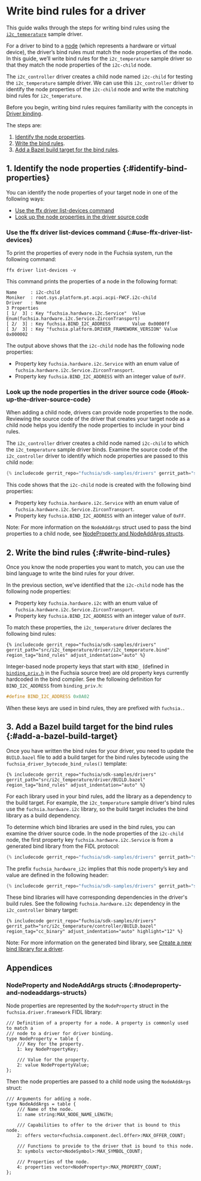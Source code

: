 # Write bind rules for a driver

This guide walks through the steps for writing bind rules using the
[`i2c_temperature`][i2c-temperature-sample-driver] sample driver.

For a driver to bind to a [node][drivers-and-nodes] (which represents a hardware
or virtual device), the driver’s bind rules must match the node properties of the
node. In this guide, we’ll write bind rules for the `i2c_temperature` sample
driver so that they match the node properties of the `i2c-child` node.

The `i2c_controller` driver creates a child node named `i2c-child` for testing
the `i2c_temperature` sample driver. We can use this `i2c_controller` driver to
identify the node properties of the `i2c-child` node and write the matching
bind rules for `i2c_temperature`.

Before you begin, writing bind rules requires familiarity with the concepts
in [Driver binding][driver-binding].

The steps are:

1.  [Identify the node properties](#identify-bind-properties).
1.  [Write the bind rules](#write-bind-rules).
1.  [Add a Bazel build target for the bind rules](#add-a-bazel-build-target).

## 1. Identify the node properties {:#identify-bind-properties}

You can identify the node properties of your target node in one of the following ways:

*   [Use the ffx driver list-devices command](#use-ffx-driver-list-devices)
*   [Look up the node properties in the driver source code](#look-up-the-driver-source-code)

### Use the ffx driver list-devices command {:#use-ffx-driver-list-devices}

To print the properties of every node in the Fuchsia system, run the following command:

```posix-terminal
ffx driver list-devices -v
```

This command prints the properties of a node in the following format:

```none {:.devsite-disable-click-to-copy}
Name     : i2c-child
Moniker  : root.sys.platform.pt.acpi.acpi-FWCF.i2c-child
Driver   : None
3 Properties
[ 1/  3] : Key "fuchsia.hardware.i2c.Service"  Value Enum(fuchsia.hardware.i2c.Service.ZirconTransport)
[ 2/  3] : Key fuchsia.BIND_I2C_ADDRESS        Value 0x0000ff
[ 3/  3] : Key "fuchsia.platform.DRIVER_FRAMEWORK_VERSION" Value 0x000002
```

The output above shows that the `i2c-child` node has the following node properties:

*   Property key `fuchsia.hardware.i2c.Service` with an enum value of
    `fuchsia.hardware.i2c.Service.ZirconTransport`.
*   Property key `fuchsia.BIND_I2C_ADDRESS` with an integer value of `0xFF`.

### Look up the node properties in the driver source code {#look-up-the-driver-source-code}

When adding a child node, drivers can provide node properties to the node.
Reviewing the source code of the driver that creates your target node as a child
node helps you identify the node properties to include in your bind rules.

The `i2c_controller` driver creates a child node named `i2c-child` to which the
`i2c_temperature` sample driver binds. Examine the source code of the
`i2c_controller` driver to identify which node properties are passed to this
child node:

```cpp {:.devsite-disable-click-to-copy}
{% includecode gerrit_repo="fuchsia/sdk-samples/drivers" gerrit_path="src/i2c_temperature/controller/i2c_controller.cc" region_tag="add_child_properties" adjust_indentation="auto" %}
```

This code shows that the `i2c-child` node is created with the following bind
properties:

*   Property key `fuchsia.hardware.i2c.Service` with an enum value of
    `fuchsia.hardware.i2c.Service.ZirconTransport`.
*   Property key `fuchsia.BIND_I2C_ADDRESS` with an integer value of `0xFF`.

Note: For more information on the `NodeAddArgs` struct used to pass the bind
properties to a child node, see
[NodeProperty and NodeAddArgs structs](#nodeproperty-and-nodeaddargs-structs).

## 2. Write the bind rules {:#write-bind-rules}

Once you know the node properties you want to match, you can use the bind
language to write the bind rules for your driver.

In the previous section, we’ve identified that the `i2c-child` node has the
following node properties:

*   Property key `fuchsia.hardware.i2c` with an enum value of
    `fuchsia.hardware.i2c.Service.ZirconTransport`.
*   Property key `fuchsia.BIND_I2C_ADDRESS` with an integer value of `0xFF`.

To match these properties, the `i2c_temperature` driver declares the following
bind rules:

```none {:.devsite-disable-click-to-copy}
{% includecode gerrit_repo="fuchsia/sdk-samples/drivers" gerrit_path="src/i2c_temperature/driver/i2c_temperature.bind" region_tag="bind_rules" adjust_indentation="auto" %}
```

Integer-based node property keys that start with `BIND_` (defined in
[`binding_priv.h`][binding-prev-h] in the Fuchsia source tree) are old property
keys currently hardcoded in the bind compiler. See the following definition for
`BIND_I2C_ADDRESS` from `binding_priv.h`:

```cpp {:.devsite-disable-click-to-copy}
#define BIND_I2C_ADDRESS 0x0A02
```

When these keys are used in bind rules, they are prefixed with `fuchsia.`.

## 3. Add a Bazel build target for the bind rules {:#add-a-bazel-build-target}

Once you have written the bind rules for your driver, you need to update the
`BUILD.bazel` file to add a build target for the bind rules bytecode using the
`fuchsia_driver_bytecode_bind_rules()` template:

```bazel {:.devsite-disable-click-to-copy}
{% includecode gerrit_repo="fuchsia/sdk-samples/drivers" gerrit_path="src/i2c_temperature/driver/BUILD.bazel" region_tag="bind_rules" adjust_indentation="auto" %}
```

For each library used in your bind rules, add the library as a dependency to the
build target. For example, the `i2c_temperature` sample driver's bind rules use
the `fuchsia.hardware.i2c` library, so the build target includes the bind library
as a build dependency.

To determine which bind libraries are used in the bind rules, you can examine
the driver source code. In the node properties of the `i2c-child` node, the
first property key `fuchsia.hardware.i2c.Service` is from a generated bind
library from the FIDL protocol:

```cpp {:.devsite-disable-click-to-copy}
{% includecode gerrit_repo="fuchsia/sdk-samples/drivers" gerrit_path="src/i2c_temperature/controller/i2c_controller.cc" region_tag="add_child_properties" adjust_indentation="auto" highlight="3,4" %}
```

The prefix `fuchsia_hardware_i2c` implies that this node property’s key and
value are defined in the following header:

```cpp {:.devsite-disable-click-to-copy}
{% includecode gerrit_repo="fuchsia/sdk-samples/drivers" gerrit_path="src/i2c_temperature/controller/i2c_controller.cc" region_tag="bind_imports" adjust_indentation="auto" %}
```

These bind libraries will have corresponding dependencies in the driver's build
rules. See the following `fuchsia.hardware.i2c` dependency in the `i2c_controller`
binary target:

```bazel {:.devsite-disable-click-to-copy}
{% includecode gerrit_repo="fuchsia/sdk-samples/drivers" gerrit_path="src/i2c_temperature/controller/BUILD.bazel" region_tag="cc_binary" adjust_indentation="auto" highlight="12" %}
```

Note: For more information on the generated bind library, see
[Create a new bind library for a driver][bind-library-tutorial].

## Appendices

### NodeProperty and NodeAddArgs structs {:#nodeproperty-and-nodeaddargs-structs}

Node properties are represented by the `NodeProperty` struct in the
`fuchsia.driver.framework` FIDL library:

```fidl {:.devsite-disable-click-to-copy}
/// Definition of a property for a node. A property is commonly used to match a
/// node to a driver for driver binding.
type NodeProperty = table {
    /// Key for the property.
    1: key NodePropertyKey;

    /// Value for the property.
    2: value NodePropertyValue;
};
```

Then the node properties are passed to a child node using the `NodeAddArgs`
struct:

```fidl {:.devsite-disable-click-to-copy}
/// Arguments for adding a node.
type NodeAddArgs = table {
    /// Name of the node.
    1: name string:MAX_NODE_NAME_LENGTH;

    /// Capabilities to offer to the driver that is bound to this node.
    2: offers vector<fuchsia.component.decl.Offer>:MAX_OFFER_COUNT;

    /// Functions to provide to the driver that is bound to this node.
    3: symbols vector<NodeSymbol>:MAX_SYMBOL_COUNT;

    /// Properties of the node.
    4: properties vector<NodeProperty>:MAX_PROPERTY_COUNT;
};
```

<!-- Reference links -->

[i2c-temperature-sample-driver]: https://fuchsia.googlesource.com/sdk-samples/drivers/+/refs/heads/main/src/i2c_temperature/
[drivers-and-nodes]: /docs/concepts/drivers/drivers_and_nodes.md
[driver-binding]: /docs/concepts/drivers/driver_binding.md
[binding-prev-h]: /src/lib/ddk/include/lib/ddk/binding_priv.h
[protodefs-h]: /src/lib/ddk/include/lib/ddk/protodefs.h
[fuchsia-i2c-bind-library]: /src/devices/bind/fuchsia.i2c/fuchsia.i2c.bind
[bind-library-tutorial]: /docs/development/sdk/create-new-bind-library-for-driver.md
